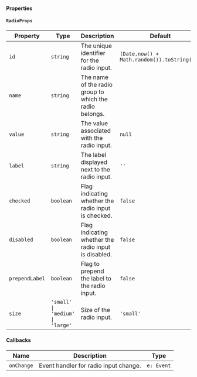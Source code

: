 #### Properties

#### `RadioProps`

| Property       | Type                             | Description                                             | Default                                     |
| -------------- | -------------------------------- | ------------------------------------------------------- | ------------------------------------------- |
| `id`           | `string`                         | The unique identifier for the radio input.              | `(Date.now() + Math.random()).toString(36)` |
| `name`         | `string`                         | The name of the radio group to which the radio belongs. |                                             |
| `value`        | `string`                         | The value associated with the radio input.              | `null`                                      |
| `label`        | `string`                         | The label displayed next to the radio input.            | `''`                                        |
| `checked`      | `boolean`                        | Flag indicating whether the radio input is checked.     | `false`                                     |
| `disabled`     | `boolean`                        | Flag indicating whether the radio input is disabled.    | `false`                                     |
| `prependLabel` | `boolean`                        | Flag to prepend the label to the radio input.           | `false`                                     |
| `size`         | `'small' \| 'medium' \| 'large'` | Size of the radio input.                                | `'small'`                                   |

#### Callbacks

| Name       | Description                           | Type       |
| ---------- | ------------------------------------- | ---------- |
| `onChange` | Event handler for radio input change. | `e: Event` |
